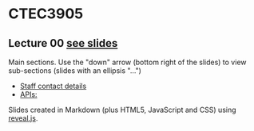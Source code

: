 # CTEC3905

## Lecture 00 [see slides](https://ctec3905.github.io/presents?lecture-04)

Main sections. Use the "down" arrow (bottom right of the slides) to view sub-sections (slides with an ellipsis "…")

- [Staff contact details](https://ctec3905.github.io/presents/?lecture-00#/1)
- [APIs: ](https://ctec3905.github.io/presents/?lecture-00#/2)

Slides created in Markdown (plus HTML5, JavaScript and CSS) using [reveal.js](https://revealjs.com/).
